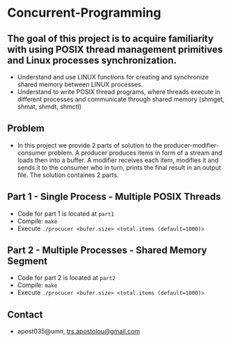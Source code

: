 # Concurrent-Programming

## The goal of this project is to acquire familiarity with using POSIX thread management primitives and Linux processes synchronization.
- Understand and use LINUX functions for creating and synchronize shared memory between LINUX processes.
- Understand to write POSIX thread programs, where threads execute in different processes and communicate through shared memory (shmget, shmat, shmdt, shmctl)

## Problem
- In this project we provide 2 parts of solution to the producer-modifier-consumer problem. A producer produces items in form of a stream and loads then into a buffer. A modifier receives each item, modifies it and sends it to the consumer who in turn, prints the final result in an output file. The solution containes 2 parts.

## Part 1 - Single Process - Multiple POSIX Threads
- Code for part 1 is located at `part1`
- Compile: `make`
- Execute `./procucer <bufer.size> <total.items (default=1000)>`

## Part 2 - Multiple Processes - Shared Memory Segment
- Code for part 2 is located at `part2`
- Compile: `make`
- Execute `./procucer <bufer.size> <total.items (default=1000)>`

## Contact
- apost035@umn, trs.apostolou@gmail.com
